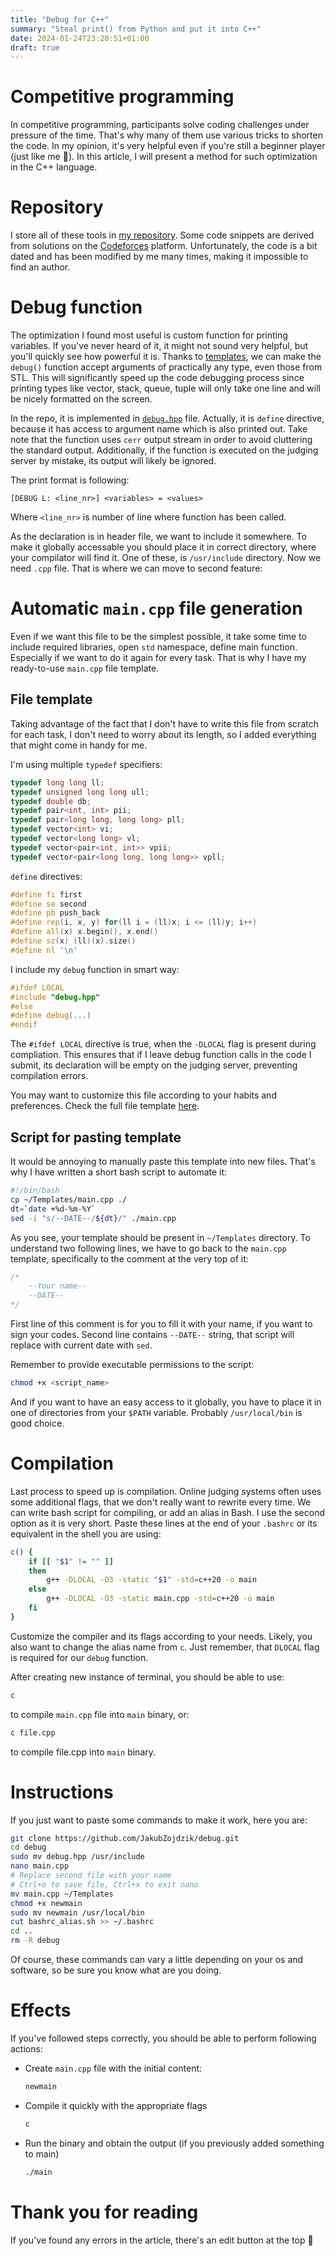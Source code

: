 ```yaml
---
title: "Debug for C++"
summary: "Steal print() from Python and put it into C++"
date: 2024-01-24T23:20:51+01:00
draft: true
---
```


# Competitive programming

In competitive programming, participants solve coding challenges under pressure of the time. That's why many of them use various tricks to shorten the code. In my opinion, it's very helpful even if you're still a beginner player (just like me 🙂). In this article, I will present a method for such optimization in the C++ language.

# Repository

I store all of these tools in [my repository](https://github.com/JakubZojdzik/debug). Some code snippets are derived from solutions on the [Codeforces](https://codeforces.com/) platform. Unfortunately, the code is a bit dated and has been modified by me many times, making it impossible to find an author.

# Debug function

The optimization I found most useful is custom function for printing variables. If you've never heard of it, it might not sound very helpful, but you'll quickly see how powerful it is. Thanks to [templates](https://en.cppreference.com/w/cpp/language/templates), we can make the `debug()` function accept arguments of practically any type, even those from STL. This will significantly speed up the code debugging process since printing types like vector, stack, queue, tuple will only take one line and will be nicely formatted on the screen.

In the repo, it is implemented in [`debug.hpp`](https://github.com/JakubZojdzik/debug/blob/master/debug.hpp) file. Actually, it is `define` directive, because it has access to argument name which is also printed out. Take note that the function uses `cerr` output stream in order to avoid cluttering the standard output. Additionally, if the function is executed on the judging server by mistake, its output will likely be ignored.

The print format is following:

```
[DEBUG L: <line_nr>] <variables> = <values>
```

Where `<line_nr>` is number of line where function has been called.

As the declaration is in header file, we want to include it somewhere. To make it globally accessable you should place it in correct directory, where your compilator will find it. One of these, is `/usr/include` directory. Now we need `.cpp` file. That is where we can move to second feature:

# Automatic `main.cpp` file generation

Even if we want this file to be the simplest possible, it take some time to include required libraries, open `std` namespace, define main function. Especially if we want to do it again for every task. That is why I have my ready-to-use `main.cpp` file template.

## File template

Taking advantage of the fact that I don't have to write this file from scratch for each task, I don't need to worry about its length, so I added everything that might come in handy for me.

I'm using multiple `typedef` specifiers:

```cpp
typedef long long ll;
typedef unsigned long long ull;
typedef double db;
typedef pair<int, int> pii;
typedef pair<long long, long long> pll;
typedef vector<int> vi;
typedef vector<long long> vl;
typedef vector<pair<int, int>> vpii;
typedef vector<pair<long long, long long>> vpll;
```

`define` directives:

```cpp
#define fi first
#define se second
#define pb push_back
#define rep(i, x, y) for(ll i = (ll)x; i <= (ll)y; i++)
#define all(x) x.begin(), x.end()
#define sz(x) (ll)(x).size()
#define nl '\n'
```

I include my `debug` function in smart way:

```cpp
#ifdef LOCAL
#include "debug.hpp"
#else
#define debug(...)
#endif
```

The `#ifdef LOCAL` directive is true, when the `-DLOCAL` flag is present during compliation. This ensures that if I leave debug function calls in the code I submit, its declaration will be empty on the judging server, preventing compilation errors.

You may want to customize this file according to your habits and preferences. Check the full file template [here](https://github.com/JakubZojdzik/debug/blob/master/main.cpp).

## Script for pasting template

It would be annoying to manually paste this template into new files. That's why I have written a short bash script to automate it:

```bash
#!/bin/bash
cp ~/Templates/main.cpp ./
dt=`date +%d-%m-%Y`
sed -i "s/--DATE--/${dt}/" ./main.cpp
```

As you see, your template should be present in `~/Templates` directory. To understand two following lines, we have to go back to the `main.cpp` template, specifically to the comment at the very top of it:

```cpp
/*
    --Your name--
    --DATE--
*/
```

First line of this comment is for you to fill it with your name, if you want to sign your codes. Second line contains `--DATE--` string, that script will replace with current date with `sed`.

Remember to provide executable permissions to the script:

```bash
chmod +x <script_name>
```

And if you want to have an easy access to it globally, you have to place it in one of directories from your `$PATH` variable. Probably `/usr/local/bin` is good choice.

# Compilation

Last process to speed up is compilation. Online judging systems often uses some additional flags, that we don't really want to rewrite every time. We can write bash script for compiling, or add an alias in Bash. I use the second option as it is very short. Paste these lines at the end of your `.bashrc` or its equivalent in the shell you are using:

```bash
c() {
    if [[ "$1" != "" ]]
    then
        g++ -DLOCAL -O3 -static "$1" -std=c++20 -o main
    else
        g++ -DLOCAL -O3 -static main.cpp -std=c++20 -o main
    fi
}
```

Customize the compiler and its flags according to your needs. Likely, you also want to change the alias name from `c`. Just remember, that `DLOCAL` flag is required for our `debug` function.

After creating new instance of terminal, you should be able to use:

```bash
c
```

to compile `main.cpp` file into `main` binary, or:

```bash
c file.cpp
```

to compile file.cpp into `main` binary.

# Instructions

If you just want to paste some commands to make it work, here you are:

```bash
git clone https://github.com/JakubZojdzik/debug.git
cd debug
sudo mv debug.hpp /usr/include
nano main.cpp
# Replace second file with your name
# Ctrl+o to save file, Ctrl+x to exit nano
mv main.cpp ~/Templates
chmod +x newmain
sudo mv newmain /usr/local/bin
cut bashrc_alias.sh >> ~/.bashrc
cd ..
rm -R debug
```

Of course, these commands can vary a little depending on your os and software, so be sure you know what are you doing.

# Effects

If you've followed steps correctly, you should be able to perform following actions:

- Create `main.cpp` file with the initial content:

  ```bash
  newmain
  ```

- Compile it quickly with the appropriate flags

  ```bash
  c
  ```

- Run the binary and obtain the output (if you previously added something to main)
  ```bash
  ./main
  ```

# Thank you for reading

If you've found any errors in the article, there's an edit button at the top 🙂
